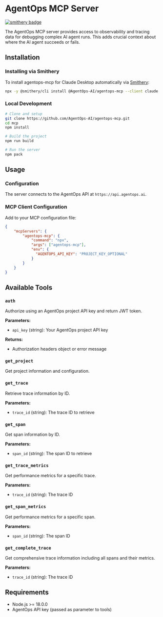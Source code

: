 # AgentOps MCP Server

[![smithery badge](https://smithery.ai/badge/@AgentOps-AI/agentops-mcp)](https://smithery.ai/server/@AgentOps-AI/agentops-mcp)

The AgentOps MCP server provides access to observability and tracing data for debugging complex AI agent runs. This adds crucial context about where the AI agent succeeds or fails.

## Installation

### Installing via Smithery

To install agentops-mcp for Claude Desktop automatically via [Smithery](https://smithery.ai/server/@AgentOps-AI/agentops-mcp):

```bash
npx -y @smithery/cli install @AgentOps-AI/agentops-mcp --client claude
```

### Local Development

```bash
# Clone and setup
git clone https://github.com/AgentOps-AI/agentops-mcp.git
cd mcp
npm install

# Build the project
npm run build

# Run the server
npm pack
```

## Usage

### Configuration

The server connects to the AgentOps API at `https://api.agentops.ai`.

### MCP Client Configuration

Add to your MCP configuration file:

```json
{
    "mcpServers": {
        "agentops-mcp": {
            "command": "npx",
            "args": ["agentops-mcp"],
            "env": {
              "AGENTOPS_API_KEY": "PROJECT_KEY_OPTIONAL"
            }
        }
    }
}
```

## Available Tools

### `auth`
Authorize using an AgentOps project API key and return JWT token.

**Parameters:**
- `api_key` (string): Your AgentOps project API key

**Returns:**
- Authorization headers object or error message

### `get_project`
Get project information and configuration.

### `get_trace`
Retrieve trace information by ID.

**Parameters:**
- `trace_id` (string): The trace ID to retrieve

### `get_span`
Get span information by ID.

**Parameters:**
- `span_id` (string): The span ID to retrieve

### `get_trace_metrics`
Get performance metrics for a specific trace.

**Parameters:**
- `trace_id` (string): The trace ID

### `get_span_metrics`
Get performance metrics for a specific span.

**Parameters:**
- `span_id` (string): The span ID

### `get_complete_trace`
Get comprehensive trace information including all spans and their metrics.

**Parameters:**
- `trace_id` (string): The trace ID

## Requirements

- Node.js >= 18.0.0
- AgentOps API key (passed as parameter to tools)
